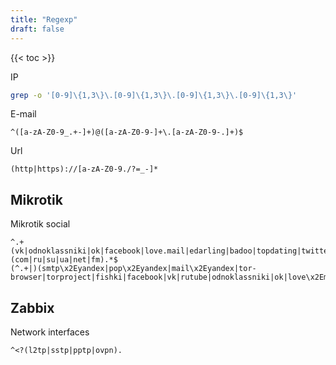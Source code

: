 ```yaml
---
title: "Regexp"
draft: false
---
```


{{< toc >}}

IP

```bash
grep -o '[0-9]\{1,3\}\.[0-9]\{1,3\}\.[0-9]\{1,3\}\.[0-9]\{1,3\}'
```

E-mail

```text
^([a-zA-Z0-9_.+-]+)@([a-zA-Z0-9-]+\.[a-zA-Z0-9-.]+)$
```

Url

```text
(http|https)://[a-zA-Z0-9./?=_-]*
```

## Mikrotik

Mikrotik social

```text
^.+(vk|odnoklassniki|ok|facebook|love.mail|edarling|badoo|topdating|twitter|instagram|ask|meetme).(com|ru|su|ua|net|fm).*$
(^.+|)(smtp\x2Eyandex|pop\x2Eyandex|mail\x2Eyandex|tor-browser|torproject|fishki|facebook|vk|rutube|odnoklassniki|ok|love\x2Email|edarling|badoo|topdating|twitter|instagram|ask|meetme|e\x2Email|mail\x2Erambler|mail\x2Egoogle|mail\x2Eyahoo|cameleo|px2\x2Ezedt|drive\x2Egoogle|cloud\x2Email)\x2E(com|ru|su|ua|net|fm|xyz|eu|org|info|softok).*$
```

## Zabbix

Network interfaces

```text
^<?(l2tp|sstp|pptp|ovpn).
```

